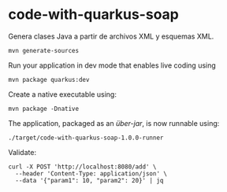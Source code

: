 # code-with-quarkus-soap

Genera clases Java a partir de archivos XML y esquemas XML.


```shell
mvn generate-sources
```

Run your application in dev mode that enables live coding using

```shell
mvn package quarkus:dev
```

Create a native executable using:

```shell
mvn package -Dnative
```

The application, packaged as an _über-jar_, is now runnable using:

```shell
./target/code-with-quarkus-soap-1.0.0-runner
```

Validate:

```shell
curl -X POST 'http://localhost:8080/add' \
  --header 'Content-Type: application/json' \
  --data '{"param1": 10, "param2": 20}' | jq
```